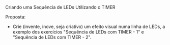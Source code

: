 Criando uma Sequência de LEDs Utilizando o TIMER

Proposta:
  - Crie (invente, inove, seja criativo) um efeito visual numa linha de LEDs, a exemplo dos exercícios "Sequência de LEDs com TIMER - 1" e "Sequência de LEDs com TIMER - 2".
